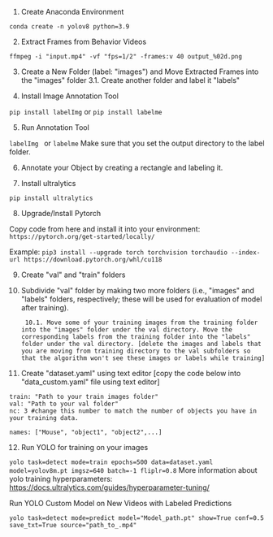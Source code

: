 1. Create Anaconda Environment 

`conda create -n yolov8 python=3.9`


2. Extract Frames from Behavior Videos

` ffmpeg -i "input.mp4" -vf "fps=1/2" -frames:v 40 output_%02d.png `


3. Create a New Folder (label: "images") and Move Extracted Frames into the "images" folder
       3.1. Create another folder and label it "labels" 


4. Install Image Annotation Tool

` pip install labelImg ` or ` pip install labelme `


5.  Run Annotation Tool

`labelImg ` or ` labelme `
Make sure that you set the output directory to the label folder.

6. Annotate your Object by creating a rectangle and labeling it. 


7. Install ultralytics

` pip install ultralytics `


8. Upgrade/Install Pytorch 

Copy code from here and install it into your environment: ` https://pytorch.org/get-started/locally/ `

Example: ` pip3 install --upgrade torch torchvision torchaudio --index-url https://download.pytorch.org/whl/cu118 `


9. Create "val" and "train" folders

10. Subdivide "val" folder by making two more folders (i.e., "images" and "labels" folders, respectively; these will be used for evaluation of model after training).

         10.1. Move some of your training images from the training folder into the "images" folder under the val directory. Move the corresponding labels from the training folder into the "labels" folder under the val directory. [delete the images and labels that you are moving from training directory to the val subfolders so that the algorithm won't see these images or labels while training]  


11. Create "dataset.yaml" using text editor [copy the code below into "data_custom.yaml" file using text editor]

```
train: "Path to your train images folder"
val: "Path to your val folder"
nc: 3 #change this number to match the number of objects you have in your training data.

names: ["Mouse", "object1", "object2",...]
```


12. Run YOLO for training on your images

` yolo task=detect mode=train epochs=500 data=dataset.yaml model=yolov8m.pt imgsz=640 batch=-1 fliplr=0.8 ` 
More information about yolo training hyperparameters: https://docs.ultralytics.com/guides/hyperparameter-tuning/

Run YOLO Custom Model on New Videos with Labeled Predictions

` yolo task=detect mode=predict model="Model_path.pt" show=True conf=0.5 save_txt=True source="path_to_.mp4" `

